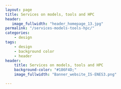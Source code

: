 ```yaml
---
layout: page
title: Services on models, tools and HPC
header:
   image_fullwidth: "header_homepage_13.jpg"
permalink: "/services-models-tools-hpc/"
categories:
    - design
tags:
    - design
    - background color
    - header
header:
    title: Services on models, tools and HPC
    background-color: "#186F4D;"
    image_fullwidth: "Banner_website_IS-ENES3.png"

---
```

